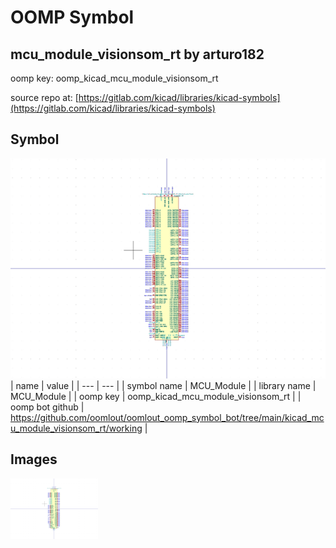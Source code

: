 # OOMP Symbol  
## mcu_module_visionsom_rt  by arturo182  
  
oomp key: oomp_kicad_mcu_module_visionsom_rt  
  
source repo at: [https://gitlab.com/kicad/libraries/kicad-symbols](https://gitlab.com/kicad/libraries/kicad-symbols)  
## Symbol  
  
[![working.png](working_600.png)](working.png)  
| name | value | 
| --- | --- | 
| symbol name | MCU_Module | 
| library name | MCU_Module | 
| oomp key | oomp_kicad_mcu_module_visionsom_rt | 
| oomp bot github | https://github.com/oomlout/oomlout_oomp_symbol_bot/tree/main/kicad_mcu_module_visionsom_rt/working | 
## Images  
  
[![working.png](working_140.png)](working.png)  
